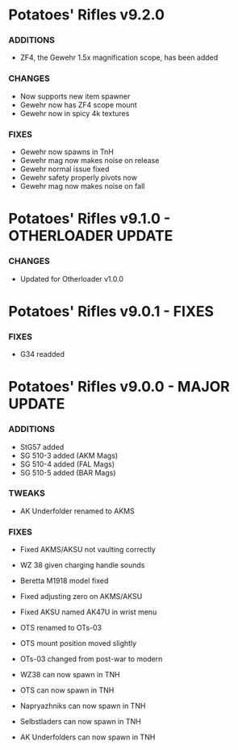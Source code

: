 # Potatoes' Rifles v9.2.0

### ADDITIONS
- ZF4, the Gewehr 1.5x magnification scope, has been added

### CHANGES
- Now supports new item spawner
- Gewehr now has ZF4 scope mount
- Gewehr now in spicy 4k textures

### FIXES
- Gewehr now spawns in TnH
- Gewehr mag now makes noise on release
- Gewehr normal issue fixed
- Gewehr safety properly pivots now
- Gewehr mag now makes noise on fall

# Potatoes' Rifles v9.1.0 - OTHERLOADER UPDATE

### CHANGES
- Updated for Otherloader v1.0.0

# Potatoes' Rifles v9.0.1 - FIXES

### FIXES
- G34 readded

# Potatoes' Rifles v9.0.0 - MAJOR UPDATE

### ADDITIONS
- StG57 added
- SG 510-3 added (AKM Mags)
- SG 510-4 added (FAL Mags)
- SG 510-5 added (BAR Mags)


### TWEAKS
- AK Underfolder renamed to AKMS

### FIXES
- Fixed AKMS/AKSU not vaulting correctly
- WZ 38 given charging handle sounds
- Beretta M1918 model fixed
- Fixed adjusting zero on AKMS/AKSU
- Fixed AKSU named AK47U in wrist menu
- OTS renamed to OTs-03
- OTS mount position moved slightly
- OTs-03 changed from post-war to modern

- WZ38 can now spawn in TNH
- OTS can now spawn in TNH
- Napryazhniks can now spawn in TNH
- Selbstladers can now spawn in TNH
- AK Underfolders can now spawn in TNH